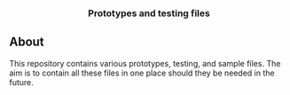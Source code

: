 <h3 align="center">Prototypes and testing files</h3>

## About
This repository contains various prototypes, testing, and sample files. The aim is to contain all these files in one place should they be needed in the future.